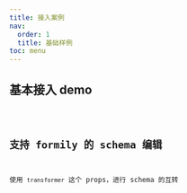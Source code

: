 ```yaml
---
title: 接入案例
nav:
  order: 1
  title: 基础样例
toc: menu
---
```


## 基本接入 demo

<code src='./Demo.jsx' />

## 支持 formily 的 schema 编辑

使用 `transformer` 这个 props，进行 schema 的互转

<code src='./Demo2.jsx' />
